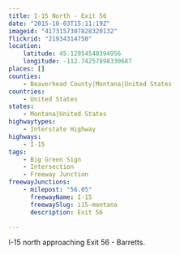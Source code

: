 ```yaml
---
title: I-15 North - Exit 56
date: "2015-10-03T15:11:19Z"
imageid: "4173157307828320132"
flickrid: "21934314750"
location:
    latitude: 45.12954548394956
    longitude: -112.74257898330687
places: []
counties:
    - Beaverhead County|Montana|United States
countries:
    - United States
states:
    - Montana|United States
highwaytypes:
    - Interstate Highway
highways:
    - I-15
tags:
    - Big Green Sign
    - Intersection
    - Freeway Junction
freewayJunctions:
    - milepost: "56.05"
      freewayName: I-15
      freewaySlug: i15-montana
      description: Exit 56

---
```

I-15 north approaching Exit 56 - Barretts.